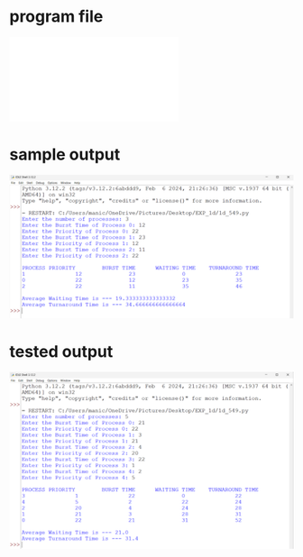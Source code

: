 # program file
![# program file](9d_549.py)

# sample output
![# sample output](9d_SampleOutput_549.png)

# tested output
![# tested output](9d_TestedOutput_549.png)
